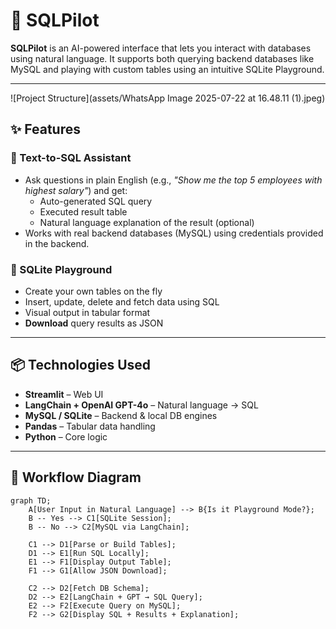 # 🚀 SQLPilot

**SQLPilot** is an AI-powered interface that lets you interact with databases using natural language. It supports both querying backend databases like MySQL and playing with custom tables using an intuitive SQLite Playground.

---
![Project Structure](assets/WhatsApp Image 2025-07-22 at 16.48.11 (1).jpeg)

## ✨ Features

### 🧠 Text-to-SQL Assistant
- Ask questions in plain English (e.g., *"Show me the top 5 employees with highest salary"*) and get:
  - Auto-generated SQL query
  - Executed result table
  - Natural language explanation of the result (optional)
- Works with real backend databases (MySQL) using credentials provided in the backend.

### 🧪 SQLite Playground
- Create your own tables on the fly
- Insert, update, delete and fetch data using SQL
- Visual output in tabular format
- **Download** query results as JSON

---

## 📦 Technologies Used

- **Streamlit** – Web UI
- **LangChain + OpenAI GPT-4o** – Natural language → SQL
- **MySQL / SQLite** – Backend & local DB engines
- **Pandas** – Tabular data handling
- **Python** – Core logic

---

## 🔁 Workflow Diagram

```mermaid
graph TD;
    A[User Input in Natural Language] --> B{Is it Playground Mode?};
    B -- Yes --> C1[SQLite Session];
    B -- No --> C2[MySQL via LangChain];

    C1 --> D1[Parse or Build Tables];
    D1 --> E1[Run SQL Locally];
    E1 --> F1[Display Output Table];
    F1 --> G1[Allow JSON Download];

    C2 --> D2[Fetch DB Schema];
    D2 --> E2[LangChain + GPT → SQL Query];
    E2 --> F2[Execute Query on MySQL];
    F2 --> G2[Display SQL + Results + Explanation];
